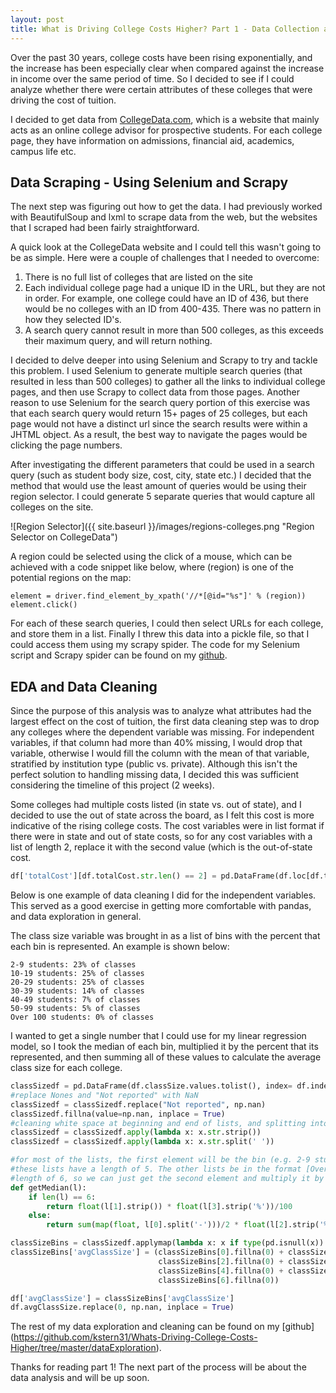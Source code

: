 ```yaml
---
layout: post
title: What is Driving College Costs Higher? Part 1 - Data Collection and Exploration
---
```


Over the past 30 years, college costs have been rising exponentially, and the increase has been especially clear when
compared against the increase in income over the same period of time. So I decided to see if I could analyze whether there
were certain attributes of these colleges that were driving the cost of tuition.

I decided to get data from [CollegeData.com](https://www.collegedata.com/), which is a website that mainly acts 
as an online college advisor for prospective students. For each college page, they have information on admissions, financial aid, academics, campus life etc.

## Data Scraping - Using Selenium and Scrapy ##

The next step was figuring out how to get the data. I had previously worked with BeautifulSoup and lxml to scrape data from
the web, but the websites that I scraped had been fairly straightforward.

A quick look at the CollegeData website and I could tell this wasn't going to be as simple. Here were a couple of challenges that I needed to overcome:

1. There is no full list of colleges that are listed on the site
2. Each individual college page had a unique ID in the URL, but they are not in order. For example, one college could have an ID of 436, but there would be no colleges with an ID from 400-435. There was no pattern in how they selected ID's.
3. A search query cannot result in more than 500 colleges, as this exceeds their maximum query, and will return nothing.

I decided to delve deeper into using Selenium and Scrapy to try and tackle this problem. I used Selenium to generate multiple search queries (that resulted in less than 500 colleges) to gather all the links to individual college pages, and then use Scrapy to collect data from those pages. Another reason to use Selenium for the search query portion of this exercise was that each search query would return 15+ pages of 25 colleges, but each page would not have a distinct url since the search results were within a JHTML object. As a result, the best way to navigate the pages would be clicking the page numbers.

After investigating the different parameters that could be used in a search query (such as student body size, cost, city, state etc.) I decided that the method that would use the least amount of queries would be using their region selector. I could generate 5 separate queries that would capture all colleges on the site.

![Region Selector]({{ site.baseurl }}/images/regions-colleges.png "Region Selector on CollegeData")

A region could be selected using the click of a mouse, which can be achieved with a code snippet like below, where (region) is one of the potential regions on the map:

```
element = driver.find_element_by_xpath('//*[@id="%s"]' % (region))                   
element.click()
```

For each of these search queries, I could then select URLs for each college, and store them in a list. Finally I threw this data into a pickle file, so that I could access them using my scrapy spider. The code for my Selenium script and Scrapy spider can be found on my [github](https://github.com/kstern31/Whats-Driving-College-Costs-Higher).

## EDA and Data Cleaning ## 

Since the purpose of this analysis was to analyze what attributes had the largest effect on the cost of tuition, the first data cleaning step was to drop any colleges where the dependent variable was missing. For independent variables, if that column had more than 40% missing, I would drop that variable, otherwise I would fill the column with the mean of that variable, stratified by institution type (public vs. private). Although this isn't the perfect solution to handling missing data, I decided this was sufficient considering the timeline of this project (2 weeks).


Some colleges had multiple costs listed (in state vs. out of state), and I decided to use the out of state across the board, as I felt this cost is more indicative of the rising college costs. The cost variables were in list format if there were in state and out of state costs, so for any cost variables with a list of length 2, replace it with the second value (which is the out-of-state cost.

```python
df['totalCost'][df.totalCost.str.len() == 2] = pd.DataFrame(df.loc[df.totalCost.str.len() == 2].totalCost.values.tolist(), index= df.loc[df.totalCost.str.len() == 2].index)[1]
```

Below is one example of data cleaning I did for the independent variables. This served as a good exercise in getting more comfortable with pandas, and data exploration in general. 

The class size variable was brought in as a list of bins with the percent that each bin is represented. An example is shown below:

```
2-9 students: 23% of classes
10-19 students: 25% of classes
20-29 students: 25% of classes
30-39 students: 14% of classes
40-49 students: 7% of classes
50-99 students: 5% of classes
Over 100 students: 0% of classes
```

I wanted to get a single number that I could use for my linear regression model, so I took the median of each bin, multiplied it by the percent that its represented, and then summing all of these values to calculate the average class size for each college.
```python
classSizedf = pd.DataFrame(df.classSize.values.tolist(), index= df.index)
#replace Nones and "Not reported" with NaN
classSizedf = classSizedf.replace("Not reported", np.nan)
classSizedf.fillna(value=np.nan, inplace = True)
#cleaning white space at beginning and end of lists, and splitting into elements
classSizedf = classSizedf.apply(lambda x: x.str.strip())
classSizedf = classSizedf.apply(lambda x: x.str.split(' '))

#for most of the lists, the first element will be the bin (e.g. 2-9 students), and the third element will be the %.
#these lists have a length of 5. The other lists be in the format [Over 100 students: 0% of classes] and have a 
#length of 6, so we can just get the second element and multiply it by the 4th.
def getMedian(l):
    if len(l) == 6:
        return float(l[1].strip()) * float(l[3].strip('%'))/100
    else:
        return sum(map(float, l[0].split('-')))/2 * float(l[2].strip('%'))/100

classSizeBins = classSizedf.applymap(lambda x: x if type(pd.isnull(x)) == bool else getMedian(x))
classSizeBins['avgClassSize'] = (classSizeBins[0].fillna(0) + classSizeBins[1].fillna(0) + 
                                 classSizeBins[2].fillna(0) + classSizeBins[3].fillna(0) +
                                 classSizeBins[4].fillna(0) + classSizeBins[5].fillna(0) +
                                 classSizeBins[6].fillna(0))

df['avgClassSize'] = classSizeBins['avgClassSize']
df.avgClassSize.replace(0, np.nan, inplace = True)
```

The rest of my data exploration and cleaning can be found on my [github] (https://github.com/kstern31/Whats-Driving-College-Costs-Higher/tree/master/dataExploration).

Thanks for reading part 1! The next part of the process will be about the data analysis and will be up soon.

